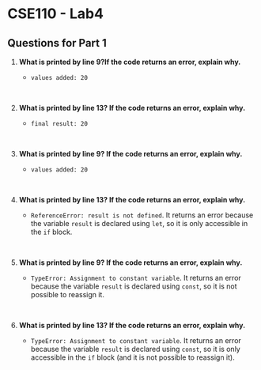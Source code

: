 # CSE110 - Lab4

## Questions for Part 1

1. **What is printed by line 9?If the code returns an error, explain why.**

   - `values added: 20`

</br>

2. **What is printed by line 13? If the code returns an error, explain why.**

    - `final result: 20`

</br>

3. **What is printed by line 9? If the code returns an error, explain why.**

    - `values added: 20`

</br>

4. **What is printed by line 13? If the code returns an error, explain why.**

    - `ReferenceError: result is not defined`. It returns an error because the variable `result` is declared using `let`, so it is only accessible in the `if` block.

</br>

5. **What is printed by line 9? If the code returns an error, explain why.**

    - `TypeError: Assignment to constant variable`. It returns an error because the variable `result` is declared using `const`, so it is not possible to reassign it.

</br>

6. **What is printed by line 13? If the code returns an error, explain why.**

    - `TypeError: Assignment to constant variable`. It returns an error because the variable `result` is declared using `const`, so it is only accessible in the `if` block (and it is not possible to reassign it).
